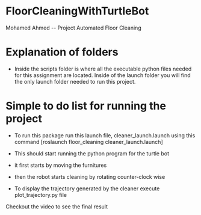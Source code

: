 # FloorCleaningWithTurtleBot

Mohamed Ahmed --  Project Automated Floor Cleaning

# Explanation of folders
 - Inside the scripts folder is where all the executable python files needed for this assignment are located. Inside of the launch folder you will find the only launch folder needed to run this project.



# Simple to do list for running the project

 - To run this package run this launch file, cleaner_launch.launch using this command
  [roslaunch floor_cleaning cleaner_launch.launch] 
 - This should start running the python program for the turtle bot
 - it first starts by moving the furnitures
 - then the robot starts cleaning by rotating counter-clock wise 
 

 - To display the trajectory generated by the cleaner execute plot_trajectory.py file


Checkout the video to see the final result
